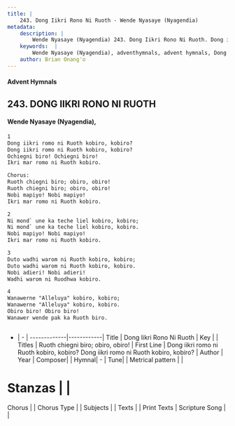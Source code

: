 ```yaml
---
title: |
    243. Dong Iikri Rono Ni Ruoth - Wende Nyasaye (Nyagendia)
metadata:
    description: |
        Wende Nyasaye (Nyagendia) 243. Dong Iikri Rono Ni Ruoth. Dong iikri romo ni Ruoth kobiro, kobiro? Dong iikri romo ni Ruoth kobiro, kobiro? Ochiegni biro! Ochiegni biro! Ikri mar romo ni Ruoth kobiro.  Chorus: Ruoth chiegni biro; obiro, obiro! Ruoth chiegni biro; obiro, obiro! Nobi mapiyo! Nobi mapiyo! Ikri mar romo ni Ruoth kobiro.  
    keywords:  |
        Wende Nyasaye (Nyagendia), adventhymnals, advent hymnals, Dong Iikri Rono Ni Ruoth, Dong iikri romo ni Ruoth kobiro, kobiro? Dong iikri romo ni Ruoth kobiro, kobiro?. Ruoth chiegni biro; obiro, obiro!
    author: Brian Onang'o
---
```


#### Advent Hymnals
## 243. DONG IIKRI RONO NI RUOTH
####  Wende Nyasaye (Nyagendia),

```txt
1
Dong iikri romo ni Ruoth kobiro, kobiro?
Dong iikri romo ni Ruoth kobiro, kobiro?
Ochiegni biro! Ochiegni biro!
Ikri mar romo ni Ruoth kobiro.

Chorus:
Ruoth chiegni biro; obiro, obiro!
Ruoth chiegni biro; obiro, obiro!
Nobi mapiyo! Nobi mapiyo!
Ikri mar romo ni Ruoth kobiro.

2
Ni mond` une ka teche liel kobiro, kobiro;
Ni mond` une ka teche liel kobiro, kobiro.
Nobi mapiyo! Nobi mapiyo!
Ikri mar romo ni Ruoth kobiro.

3
Duto wadhi warom ni Ruoth kobiro, kobiro;
Duto wadhi warom ni Ruoth kobiro, kobiro.
Nobi adieri! Nobi adieri!
Wadhi warom ni Ruodhwa kobiro.

4
Wanawerne "Alleluya" kobiro, kobiro;
Wanawerne "Alleluya" kobiro, kobiro.
Obiro biro! Obiro biro! 
Wanawer wende pak ka Ruoth biro.



```

- |   -  |
-------------|------------|
Title | Dong Iikri Rono Ni Ruoth |
Key |  |
Titles | Ruoth chiegni biro; obiro, obiro! |
First Line | Dong iikri romo ni Ruoth kobiro, kobiro? Dong iikri romo ni Ruoth kobiro, kobiro? |
Author | 
Year | 
Composer| |
Hymnal|  - |
Tune|  |
Metrical pattern | |
# Stanzas |  |
Chorus |  |
Chorus Type |  |
Subjects | |
Texts |  |
Print Texts | 
Scripture Song |  |
    
